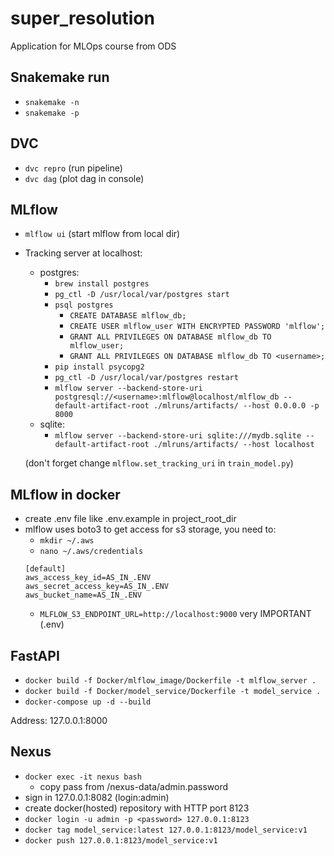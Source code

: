 # super_resolution

Application for MLOps course from ODS

## Snakemake run
- `snakemake -n` 
- `snakemake -p`

## DVC
- `dvc repro` (run pipeline)
- `dvc dag` (plot dag in console)

## MLflow
- `mlflow ui` (start mlflow from local dir)
- Tracking server at localhost:
  - postgres:
    - `brew install postgres`
    - `pg_ctl -D /usr/local/var/postgres start`
    - `psql postgres`
      - `CREATE DATABASE mlflow_db;`
      - `CREATE USER mlflow_user WITH ENCRYPTED PASSWORD 'mlflow';`
      - `GRANT ALL PRIVILEGES ON DATABASE mlflow_db TO mlflow_user;`
      - `GRANT ALL PRIVILEGES ON DATABASE mlflow_db TO <username>;`
    - `pip install psycopg2`
    - `pg_ctl -D /usr/local/var/postgres restart`
    - `mlflow server --backend-store-uri postgresql://<username>:mlflow@localhost/mlflow_db --default-artifact-root ./mlruns/artifacts/ --host 0.0.0.0 -p 8000`
  - sqlite:
    - `mlflow server --backend-store-uri sqlite:///mydb.sqlite --default-artifact-root ./mlruns/artifacts/ --host localhost`
  
  (don't forget change `mlflow.set_tracking_uri` in `train_model.py`)

## MLflow in docker
- create .env file like .env.example in project_root_dir
- mlflow uses boto3 to get access for s3 storage, you need to:
  - `mkdir ~/.aws`
  - `nano ~/.aws/credentials`
  ```
  [default]
  aws_access_key_id=AS_IN_.ENV
  aws_secret_access_key=AS_IN_.ENV
  aws_bucket_name=AS_IN_.ENV
  ```
  - `MLFLOW_S3_ENDPOINT_URL=http://localhost:9000` very IMPORTANT (.env)

## FastAPI
- `docker build -f Docker/mlflow_image/Dockerfile -t mlflow_server .`
- `docker build -f Docker/model_service/Dockerfile -t model_service .`
- `docker-compose up -d --build`

Address: 127.0.0.1:8000

## Nexus
- `docker exec -it nexus bash`
  - copy pass from /nexus-data/admin.password
- sign in 127.0.0.1:8082 (login:admin)
- create docker(hosted) repository with HTTP port 8123
- `docker login -u admin -p <password> 127.0.0.1:8123`
- `docker tag model_service:latest 127.0.0.1:8123/model_service:v1`
- `docker push 127.0.0.1:8123/model_service:v1`
  